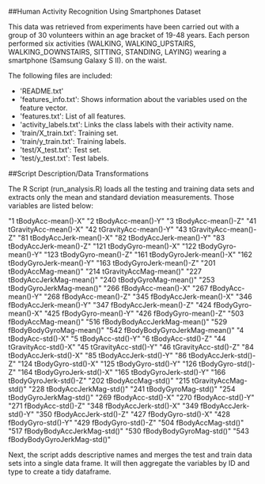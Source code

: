 ##Human Activity Recognition Using Smartphones Dataset

This data was retrieved from experiments have been carried out with a group of 30 volunteers within an age bracket of 19-48 years. Each person performed six activities (WALKING, WALKING_UPSTAIRS, WALKING_DOWNSTAIRS, SITTING, STANDING, LAYING) wearing a smartphone (Samsung Galaxy S II).
on the waist.

The following files are included:
* 'README.txt'
* 'features_info.txt': Shows information about the variables used on the feature vector.
* 'features.txt': List of all features.
* 'activity_labels.txt': Links the class labels with their activity name.
* 'train/X_train.txt': Training set.
* 'train/y_train.txt': Training labels.
* 'test/X_test.txt': Test set.
* 'test/y_test.txt': Test labels.

##Script Description/Data Transformations

The R Script (run_analysis.R) loads all the testing and training data sets and extracts only the mean and standard deviation measurements. Those variables are listed below:

"1 tBodyAcc-mean()-X"
"2 tBodyAcc-mean()-Y"
"3 tBodyAcc-mean()-Z"
"41 tGravityAcc-mean()-X"
"42 tGravityAcc-mean()-Y"
"43 tGravityAcc-mean()-Z"
"81 tBodyAccJerk-mean()-X"
"82 tBodyAccJerk-mean()-Y"
"83 tBodyAccJerk-mean()-Z"
"121 tBodyGyro-mean()-X"
"122 tBodyGyro-mean()-Y"
"123 tBodyGyro-mean()-Z"
"161 tBodyGyroJerk-mean()-X"
"162 tBodyGyroJerk-mean()-Y"
"163 tBodyGyroJerk-mean()-Z"
"201 tBodyAccMag-mean()"
"214 tGravityAccMag-mean()"
"227 tBodyAccJerkMag-mean()"
"240 tBodyGyroMag-mean()"
"253 tBodyGyroJerkMag-mean()"
"266 fBodyAcc-mean()-X"
"267 fBodyAcc-mean()-Y"
"268 fBodyAcc-mean()-Z"
"345 fBodyAccJerk-mean()-X"
"346 fBodyAccJerk-mean()-Y"
"347 fBodyAccJerk-mean()-Z"
"424 fBodyGyro-mean()-X"
"425 fBodyGyro-mean()-Y"
"426 fBodyGyro-mean()-Z"
"503 fBodyAccMag-mean()"
"516 fBodyBodyAccJerkMag-mean()"
"529 fBodyBodyGyroMag-mean()"
"542 fBodyBodyGyroJerkMag-mean()" "4 tBodyAcc-std()-X"
"5 tBodyAcc-std()-Y"
"6 tBodyAcc-std()-Z"
"44 tGravityAcc-std()-X"
"45 tGravityAcc-std()-Y"
"46 tGravityAcc-std()-Z"
"84 tBodyAccJerk-std()-X"
"85 tBodyAccJerk-std()-Y"
"86 tBodyAccJerk-std()-Z"
"124 tBodyGyro-std()-X"
"125 tBodyGyro-std()-Y"
"126 tBodyGyro-std()-Z"
"164 tBodyGyroJerk-std()-X"
"165 tBodyGyroJerk-std()-Y"
"166 tBodyGyroJerk-std()-Z"
"202 tBodyAccMag-std()"
"215 tGravityAccMag-std()"
"228 tBodyAccJerkMag-std()"
"241 tBodyGyroMag-std()"
"254 tBodyGyroJerkMag-std()"
"269 fBodyAcc-std()-X"
"270 fBodyAcc-std()-Y"
"271 fBodyAcc-std()-Z"
"348 fBodyAccJerk-std()-X"
"349 fBodyAccJerk-std()-Y"
"350 fBodyAccJerk-std()-Z"
"427 fBodyGyro-std()-X"
"428 fBodyGyro-std()-Y"
"429 fBodyGyro-std()-Z"
"504 fBodyAccMag-std()"
"517 fBodyBodyAccJerkMag-std()"
"530 fBodyBodyGyroMag-std()"
"543 fBodyBodyGyroJerkMag-std()"


Next, the script adds descriptive names and merges the test and train data sets into a single data frame. It will then aggregate the variables by ID and type to create a tidy dataframe. 
